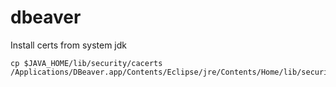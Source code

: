 # dbeaver

Install certs from system jdk

```
cp $JAVA_HOME/lib/security/cacerts /Applications/DBeaver.app/Contents/Eclipse/jre/Contents/Home/lib/security/
```
